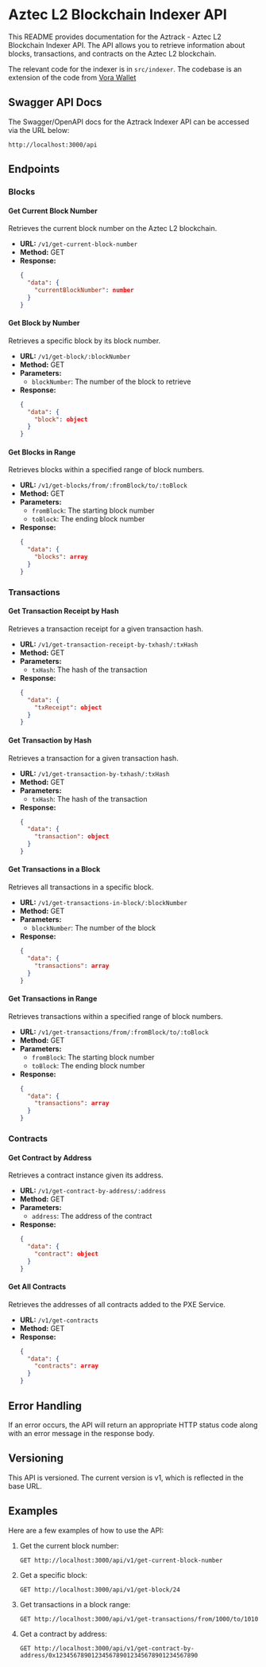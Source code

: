 # Aztec L2 Blockchain Indexer API

This README provides documentation for the Aztrack - Aztec L2 Blockchain Indexer API. The API allows you to retrieve information about blocks, transactions, and contracts on the Aztec L2 blockchain.

The relevant code for the indexer is in `src/indexer`.
The codebase is an extension of the code from [Vora Wallet](https://github.com/ofemeteng/vora-wallet)

## Swagger API Docs

The Swagger/OpenAPI docs for the Aztrack Indexer API can be accessed via the URL below:

```
http://localhost:3000/api
```

## Endpoints

### Blocks

#### Get Current Block Number

Retrieves the current block number on the Aztec L2 blockchain.

- **URL:** `/v1/get-current-block-number`
- **Method:** GET
- **Response:**
  ```json
  {
    "data": {
      "currentBlockNumber": number
    }
  }
  ```

#### Get Block by Number

Retrieves a specific block by its block number.

- **URL:** `/v1/get-block/:blockNumber`
- **Method:** GET
- **Parameters:**
  - `blockNumber`: The number of the block to retrieve
- **Response:**
  ```json
  {
    "data": {
      "block": object
    }
  }
  ```

#### Get Blocks in Range

Retrieves blocks within a specified range of block numbers.

- **URL:** `/v1/get-blocks/from/:fromBlock/to/:toBlock`
- **Method:** GET
- **Parameters:**
  - `fromBlock`: The starting block number
  - `toBlock`: The ending block number
- **Response:**
  ```json
  {
    "data": {
      "blocks": array
    }
  }
  ```

### Transactions

#### Get Transaction Receipt by Hash

Retrieves a transaction receipt for a given transaction hash.

- **URL:** `/v1/get-transaction-receipt-by-txhash/:txHash`
- **Method:** GET
- **Parameters:**
  - `txHash`: The hash of the transaction
- **Response:**
  ```json
  {
    "data": {
      "txReceipt": object
    }
  }
  ```

#### Get Transaction by Hash

Retrieves a transaction for a given transaction hash.

- **URL:** `/v1/get-transaction-by-txhash/:txHash`
- **Method:** GET
- **Parameters:**
  - `txHash`: The hash of the transaction
- **Response:**
  ```json
  {
    "data": {
      "transaction": object
    }
  }
  ```

#### Get Transactions in a Block

Retrieves all transactions in a specific block.

- **URL:** `/v1/get-transactions-in-block/:blockNumber`
- **Method:** GET
- **Parameters:**
  - `blockNumber`: The number of the block
- **Response:**
  ```json
  {
    "data": {
      "transactions": array
    }
  }
  ```

#### Get Transactions in Range

Retrieves transactions within a specified range of block numbers.

- **URL:** `/v1/get-transactions/from/:fromBlock/to/:toBlock`
- **Method:** GET
- **Parameters:**
  - `fromBlock`: The starting block number
  - `toBlock`: The ending block number
- **Response:**
  ```json
  {
    "data": {
      "transactions": array
    }
  }
  ```

### Contracts

#### Get Contract by Address

Retrieves a contract instance given its address.

- **URL:** `/v1/get-contract-by-address/:address`
- **Method:** GET
- **Parameters:**
  - `address`: The address of the contract
- **Response:**
  ```json
  {
    "data": {
      "contract": object
    }
  }
  ```

#### Get All Contracts

Retrieves the addresses of all contracts added to the PXE Service.

- **URL:** `/v1/get-contracts`
- **Method:** GET
- **Response:**
  ```json
  {
    "data": {
      "contracts": array
    }
  }
  ```

## Error Handling

If an error occurs, the API will return an appropriate HTTP status code along with an error message in the response body.

## Versioning

This API is versioned. The current version is v1, which is reflected in the base URL.

## Examples

Here are a few examples of how to use the API:

1. Get the current block number:
   ```
   GET http://localhost:3000/api/v1/get-current-block-number
   ```

2. Get a specific block:
   ```
   GET http://localhost:3000/api/v1/get-block/24
   ```

3. Get transactions in a block range:
   ```
   GET http://localhost:3000/api/v1/get-transactions/from/1000/to/1010
   ```

4. Get a contract by address:
   ```
   GET http://localhost:3000/api/v1/get-contract-by-address/0x1234567890123456789012345678901234567890
   ```
